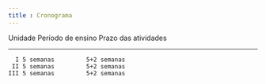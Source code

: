 ```yaml
---
title : Cronograma
---
```


Unidade Período de ensino Prazo das atividades
------- ----------------- --------------------
      I 5 semanas         5+2 semanas
     II 5 semanas         5+2 semanas
    III 5 semanas         5+2 semanas
